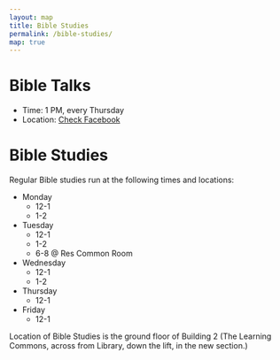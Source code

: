```yaml
---
layout: map
title: Bible Studies
permalink: /bible-studies/
map: true
---
```


# Bible Talks
- Time: 1 PM, every Thursday
- Location: [Check Facebook](https://www.facebook.com/groups/cbmcampbelltown/)

# Bible Studies
Regular Bible studies run at the following times and locations:

- Monday
    - 12-1
    - 1-2
- Tuesday
    - 12-1
    - 1-2
    - 6-8 @ Res Common Room
- Wednesday
    - 12-1
    - 1-2
- Thursday
    - 12-1
- Friday
    - 12-1

Location of Bible Studies is the ground floor of Building 2 
(The Learning Commons, across from Library, down the lift, in the new section.)
